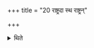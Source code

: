 +++
title = "20 राष्ट्रदा स्थ राष्ट्रन्"

+++

<details><summary>थिते</summary>

राष्ट्रदा स्थ राष्ट्रं दत्त स्वाहेति होमसंयुक्ते । राष्ट्रदा स्थ राष्ट्रममुष्मै दत्तेति ग्रहणसंयुक्ते २०
</details>
